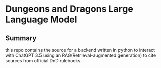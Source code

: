 # Dungeons and Dragons Large Language Model
## Summary
this repo contains the source for a backend written in python to interact with ChatGPT 3.5 using an RAG(Retrieval-augmented generation) to cite sources from official DnD rulebooks

